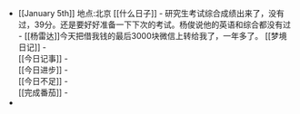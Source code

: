 - [[January 5th]]
    地点:北京
    [[什么日子]]
        -  研究生考试综合成绩出来了，没有过，39分。还是要好好准备一下下次的考试。杨俊说他的英语和综合都没有过
        - [[杨雷达]]今天把借我钱的最后3000块微信上转给我了，一年多了。
    [[梦境日记]]
        -  
    [[今日记事]]
        -  
    [[今日进步]]
        -  
    [[今日不足]]
        -  
    [[完成番茄]]
        -  
-  
